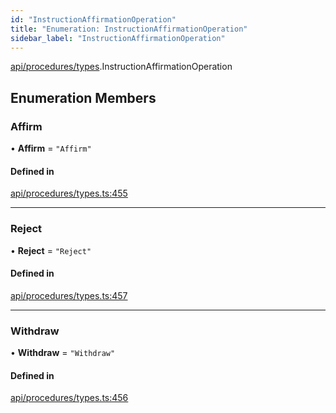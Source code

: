 ```yaml
---
id: "InstructionAffirmationOperation"
title: "Enumeration: InstructionAffirmationOperation"
sidebar_label: "InstructionAffirmationOperation"
---
```


[api/procedures/types](../../../../../modules/API/Procedures/Types/Types.md).InstructionAffirmationOperation

## Enumeration Members

### Affirm

• **Affirm** = ``"Affirm"``

#### Defined in

[api/procedures/types.ts:455](https://github.com/PolymeshAssociation/polymesh-sdk/blob/91c2d2d8/src/api/procedures/types.ts#L455)

___

### Reject

• **Reject** = ``"Reject"``

#### Defined in

[api/procedures/types.ts:457](https://github.com/PolymeshAssociation/polymesh-sdk/blob/91c2d2d8/src/api/procedures/types.ts#L457)

___

### Withdraw

• **Withdraw** = ``"Withdraw"``

#### Defined in

[api/procedures/types.ts:456](https://github.com/PolymeshAssociation/polymesh-sdk/blob/91c2d2d8/src/api/procedures/types.ts#L456)
